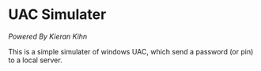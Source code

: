 # UAC Simulater

*Powered By Kieran Kihn*

This is a simple simulater of windows UAC, which send a password (or pin) to a local server.
